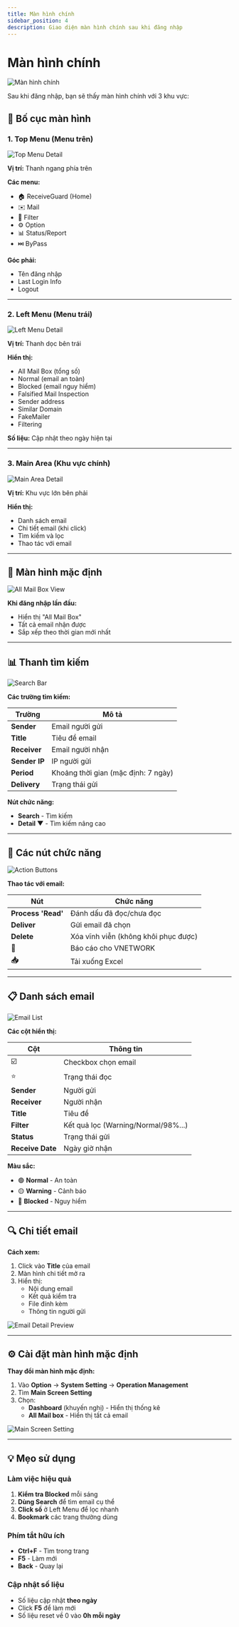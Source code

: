 ```yaml
---
title: Màn hình chính
sidebar_position: 4
description: Giao diện màn hình chính sau khi đăng nhập
---
```


# Màn hình chính

![Màn hình chính](./images/main-screen.png)

Sau khi đăng nhập, bạn sẽ thấy màn hình chính với 3 khu vực:

## 📍 Bố cục màn hình

### 1. Top Menu (Menu trên)
![Top Menu Detail](./images/main-top-menu.png)

**Vị trí:** Thanh ngang phía trên

**Các menu:**
- 🏠 ReceiveGuard (Home)
- ✉️ Mail
- 🎯 Filter
- ⚙️ Option
- 📊 Status/Report
- ⏭️ ByPass

**Góc phải:**
- Tên đăng nhập
- Last Login Info
- Logout

---

### 2. Left Menu (Menu trái)
![Left Menu Detail](./images/main-left-menu.png)

**Vị trí:** Thanh dọc bên trái

**Hiển thị:**
- All Mail Box (tổng số)
- Normal (email an toàn)
- Blocked (email nguy hiểm)
- Falsified Mail Inspection
- Sender address
- Similar Domain
- FakeMailer
- Filtering

**Số liệu:** Cập nhật theo ngày hiện tại

---

### 3. Main Area (Khu vực chính)
![Main Area Detail](./images/main-area.png)

**Vị trí:** Khu vực lớn bên phải

**Hiển thị:**
- Danh sách email
- Chi tiết email (khi click)
- Tìm kiếm và lọc
- Thao tác với email

---

## 🎯 Màn hình mặc định

![All Mail Box View](./images/all-mailbox-view.png)

**Khi đăng nhập lần đầu:**
- Hiển thị "All Mail Box"
- Tất cả email nhận được
- Sắp xếp theo thời gian mới nhất

---

## 📊 Thanh tìm kiếm

![Search Bar](./images/search-bar.png)

**Các trường tìm kiếm:**

| Trường | Mô tả |
|--------|-------|
| **Sender** | Email người gửi |
| **Title** | Tiêu đề email |
| **Receiver** | Email người nhận |
| **Sender IP** | IP người gửi |
| **Period** | Khoảng thời gian (mặc định: 7 ngày) |
| **Delivery** | Trạng thái gửi |

**Nút chức năng:**
- **Search** - Tìm kiếm
- **Detail ▼** - Tìm kiếm nâng cao

---

## 🔘 Các nút chức năng

![Action Buttons](./images/action-buttons.png)

**Thao tác với email:**

| Nút | Chức năng |
|-----|-----------|
| **Process 'Read'** | Đánh dấu đã đọc/chưa đọc |
| **Deliver** | Gửi email đã chọn |
| **Delete** | Xóa vĩnh viễn (không khôi phục được) |
| **🚩** | Báo cáo cho VNETWORK |
| **📥** | Tải xuống Excel |

---

## 📋 Danh sách email

![Email List](./images/email-list.png)

**Các cột hiển thị:**

| Cột | Thông tin |
|-----|-----------|
| ☑️ | Checkbox chọn email |
| ⭐ | Trạng thái đọc |
| **Sender** | Người gửi |
| **Receiver** | Người nhận |
| **Title** | Tiêu đề |
| **Filter** | Kết quả lọc (Warning/Normal/98%...) |
| **Status** | Trạng thái gửi |
| **Receive Date** | Ngày giờ nhận |

**Màu sắc:**
- 🟢 **Normal** - An toàn
- 🟡 **Warning** - Cảnh báo
- 🔴 **Blocked** - Nguy hiểm

---

## 🔍 Chi tiết email

**Cách xem:**
1. Click vào **Title** của email
2. Màn hình chi tiết mở ra
3. Hiển thị:
   - Nội dung email
   - Kết quả kiểm tra
   - File đính kèm
   - Thông tin người gửi

![Email Detail Preview](./images/email-detail-preview.png)

---

## ⚙️ Cài đặt màn hình mặc định

**Thay đổi màn hình mặc định:**

1. Vào **Option** → **System Setting** → **Operation Management**
2. Tìm **Main Screen Setting**
3. Chọn:
   - **Dashboard** (khuyến nghị) - Hiển thị thống kê
   - **All Mail box** - Hiển thị tất cả email

![Main Screen Setting](./images/main-screen-setting.png)

---

## 💡 Mẹo sử dụng

### Làm việc hiệu quả
1. **Kiểm tra Blocked** mỗi sáng
2. **Dùng Search** để tìm email cụ thể
3. **Click số** ở Left Menu để lọc nhanh
4. **Bookmark** các trang thường dùng

### Phím tắt hữu ích
- **Ctrl+F** - Tìm trong trang
- **F5** - Làm mới
- **Back** - Quay lại

### Cập nhật số liệu
- Số liệu cập nhật **theo ngày**
- Click **F5** để làm mới
- Số liệu reset về 0 vào **0h mỗi ngày**

